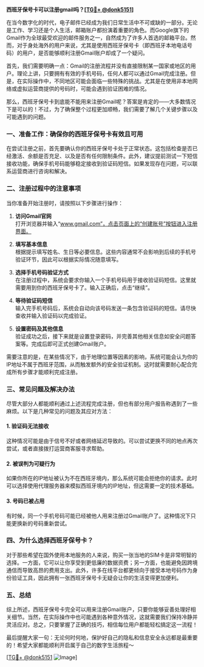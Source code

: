 **西班牙保号卡可以注册gmail吗？[[TG💪+ @donk5151](https://t.me/s/donk5151)]**

在当今数字化的时代，电子邮件已经成为我们日常生活中不可或缺的一部分。无论是工作、学习还是个人生活，邮箱账户都扮演着重要的角色。而Google旗下的Gmail作为全球最受欢迎的邮件服务之一，自然成为了许多人首选的邮箱平台。然而，对于身处海外的用户来说，尤其是使用西班牙保号卡（即西班牙本地电话号码）的用户，是否能够顺利注册Gmail账户却成了一个疑问。

首先，我们需要明确一点：Gmail的注册流程并没有直接限制某一国家或地区的用户。理论上讲，只要拥有有效的手机号码，任何人都可以通过Gmail完成注册。但是，在实际操作中，不同地区可能会面临一些特殊的挑战。尤其是在使用非本地网络或虚拟运营商提供的号码时，可能会遇到验证困难的情况。

那么，西班牙保号卡到底能不能用来注册Gmail呢？答案是肯定的——大多数情况下是可以的！不过，为了确保整个过程更加顺畅，我们需要了解几个关键步骤以及可能遇到的问题。

### **一、准备工作：确保你的西班牙保号卡有效且可用**
在尝试注册之前，首先要确认你的西班牙保号卡处于正常状态。这包括检查是否已经激活、余额是否充足、以及是否有任何限制条件。此外，建议提前测试一下短信接收功能，确保手机号码能够稳定接收到验证码短信。如果发现存在问题，可以联系运营商进行咨询和解决。

### **二、注册过程中的注意事项**
当你准备开始注册时，请按照以下步骤进行操作：

1. **访问Gmail官网**  
   打开浏览器并输入“www.gmail.com”，点击页面上的“创建账号”按钮进入注册界面。

2. **填写基本信息**  
   根据提示填写姓名、生日等必要信息。这些内容通常不会影响到后续的手机号验证环节，因此可以根据实际情况随意填写。

3. **选择手机号码验证方式**  
   在注册过程中，系统会要求你输入一个手机号码用于接收验证码短信。这里就需要用到你的西班牙保号卡了。输入正确后，点击“继续”。

4. **等待验证码短信**  
   输入完手机号码后，系统会自动向该号码发送一条包含验证码的短信。请尽快查收并输入验证码以完成验证。

5. **设置密码及其他信息**  
   验证成功之后，接下来就是设置登录密码，并完善其他相关信息如安全问题答案等。完成后即可正式创建Gmail账户。

需要注意的是，在某些情况下，由于地理位置等因素的影响，系统可能会认为你的IP地址不属于西班牙范围，从而触发额外的安全验证机制。这时就需要耐心配合完成所有步骤才能顺利完成注册。

### **三、常见问题及解决办法**
尽管大部分人都能顺利通过上述流程完成注册，但也有部分用户报告称遇到了一些麻烦。以下是几种常见的问题及其应对方法：

#### **1. 验证码无法接收**
这种情况可能是由于信号不好或者网络延迟导致的。可以尝试更换不同的地点再次尝试，或者直接拨打运营商客服寻求帮助。

#### **2. 被误判为可疑行为**
如果你所在的IP地址被认为不在西班牙境内，那么系统可能会拒绝你的请求。此时可以选择使用代理服务器来模拟西班牙境内的IP地址，但这需要一定的技术基础。

#### **3. 号码已被占用**
有时候，同一个手机号码可能已经被他人用来注册过Gmail账户了。这种情况下只能更换新的号码重新尝试。

### **四、为什么选择西班牙保号卡？**
对于那些希望在国外使用本地服务的人来说，购买一张当地的SIM卡是非常明智的选择。一方面，它可以让你享受到更低廉的数据资费；另一方面，也能避免因跨境通信而导致高昂的费用支出。此外，许多在线平台都更倾向于接受本地号码作为身份验证工具，因此拥有一张西班牙保号卡无疑会让你的生活变得更加便利。

### **五、总结**
综上所述，西班牙保号卡完全可以用来注册Gmail账户，只要你能够妥善处理好相关细节。当然，在实际操作中也可能遇到各种意外情况，这就需要我们保持冷静并灵活应对。总之，只要掌握了正确的技巧，相信每位用户都能轻松搞定这一流程！

最后提醒大家一句：无论何时何地，保护好自己的隐私和信息安全永远都是最重要的！希望大家都能顺利开启属于自己的数字生活旅程～

[[TG💪+ @donk5151](https://t.me/s/donk5151) ![Image](https://i.postimg.cc/rwNCRYN7/Snipaste-2025-04-30-17-27-05.png)]